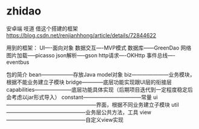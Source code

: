 # zhidao
安卓端 吱道
借这个搭建的框架
https://blog.csdn.net/renjianhhong/article/details/72844622

用到的框架：
UI—-面向对象
数据交互—-MVP模式 
数据库——GreenDao 
网络图片加载—–picasso 
json解析—–gson 
http请求—-OKHttp 
事件总线—-eventbus

包的简介
bean——————存放Java model对象 
biz———————业务模块，根据不能业务建立子模块 
bridge————底层功能实现跟UI层的衔接层 
capabilities———————底层功能具体实现（后期项目迭代到一定程度稳定后会考虑以jar形式导入） 
constant———————————常量 
ui—————————————————界面，根据不同业务建立子模块 
util———————————————业务层公共方法，工具 
view———————————————自定义view实现
